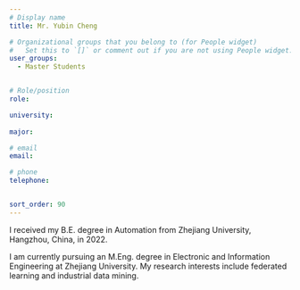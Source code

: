 ```yaml
---
# Display name
title: Mr. Yubin Cheng

# Organizational groups that you belong to (for People widget)
#   Set this to `[]` or comment out if you are not using People widget.
user_groups:
  - Master Students


# Role/position
role: 

university: 
  
major: 

# email 
email:

# phone 
telephone:


sort_order: 90
---
```


I received my B.E. degree in Automation from Zhejiang University, Hangzhou, China, in 2022.
<!--more-->
I am currently pursuing an M.Eng. degree in Electronic and Information Engineering at Zhejiang University. My research interests include federated learning and industrial data mining.
